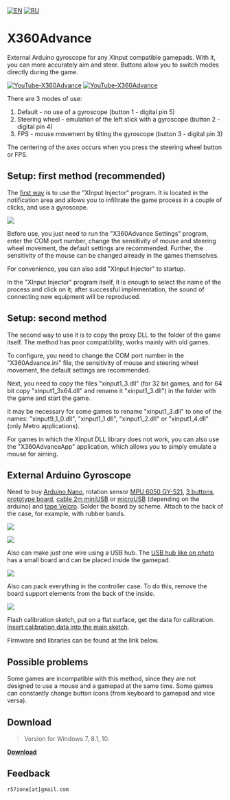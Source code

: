 [![EN](https://user-images.githubusercontent.com/9499881/33184537-7be87e86-d096-11e7-89bb-f3286f752bc6.png)](https://github.com/r57zone/X360Advance/) 
[![RU](https://user-images.githubusercontent.com/9499881/27683795-5b0fbac6-5cd8-11e7-929c-057833e01fb1.png)](https://github.com/r57zone/X360Advance/blob/master/README.RU.md)
# X360Advance 
External Arduino gyroscope for any XInput compatible gamepads. With it, you can more accurately aim and steer. Buttons allow you to switch modes directly during the game.

[![YouTube-X360Advance](https://user-images.githubusercontent.com/9499881/52436336-77815c80-2b2d-11e9-8d56-4ff82d82f48c.gif)](https://youtu.be/lNH2shRDchw)
[![YouTube-X360Advance](https://user-images.githubusercontent.com/9499881/52436371-91bb3a80-2b2d-11e9-8bd1-3399e4026962.gif)](https://youtu.be/lNH2shRDchw)


There are 3 modes of use:

1. Default - no use of a gyroscope (button 1 - digital pin 5)
2. Steering wheel - emulation of the left stick with a gyroscope (button 2 - digital pin 4)
3. FPS - mouse movement by tilting the gyroscope (button 3 - digital pin 3)

The centering of the axes occurs when you press the steering wheel button or FPS.

## Setup: first method (recommended)
The [first way](https://youtu.be/jzjp3BKtdSs) is to use the "XInput Injector" program. It is located in the notification area and allows you to infiltrate the game process in a couple of clicks, and use a gyroscope.

![](https://user-images.githubusercontent.com/9499881/69274645-3a85e280-0bf4-11ea-9df6-31a8e2b8dc62.png)


Before use, you just need to run the "X360Advance Settings" program, enter the COM port number, change the sensitivity of mouse and steering wheel movement, the default settings are recommended. Further, the sensitivity of the mouse can be changed already in the games themselves.

For convenience, you can also add "XInput Injector" to startup.

In the "XInput Injector" program itself, it is enough to select the name of the process and click on it; after successful implementation, the sound of connecting new equipment will be reproduced.

## Setup: second method
The second way to use it is to copy the proxy DLL to the folder of the game itself. The method has poor compatibility, works mainly with old games.

To configure, you need to change the COM port number in the "X360Advance.ini" file, the sensitivity of mouse and steering wheel movement, the default settings are recommended.

Next, you need to copy the files "xinput1_3.dll" (for 32 bit games, and for 64 bit copy "xinput1_3x64.dll" and rename it "xinput1_3.dll") in the folder with the game and start the game.

It may be necessary for some games to rename "xinput1_3.dll" to one of the names: "xinput9_1_0.dll", "xinput1_1.dll", "xinput1_2.dll" or "xinput1_4.dll" (only Metro applications).

For games in which the XInput DLL library does not work, you can also use the "X360AdvanceApp" application, which allows you to simply emulate a mouse for aiming.

## External Arduino Gyroscope
Need to buy [Arduino Nano](http://ali.pub/2oy73f), rotation sensor [MPU 6050 GY-521](http://ali.pub/2oy76c), [3 buttons](http://ali.pub/33lzue), [prototype board](http://ali.pub/340eo5), [cable 2m miniUSB](http://ali.pub/340epp) or [microUSB](http://ali.pub/340eqa) (depending on the arduino) and [tape Velcro](http://ali.pub/33pbqa). Solder the board by scheme. Attach to the back of the case, for example, with rubber bands.

![](https://user-images.githubusercontent.com/9499881/52437030-42760980-2b2f-11e9-8ce5-14b45b30ca31.png)

![](https://user-images.githubusercontent.com/9499881/60760041-9aae2a80-a03f-11e9-81a0-e87cf84a0660.png)


Also can make just one wire using a USB hub. The [USB hub like on photo](http://ali.pub/3ixx9v) has a small board and can be placed inside the gamepad.

![](https://user-images.githubusercontent.com/9499881/60759864-dc89a180-a03c-11e9-8bf4-d0b84894c0e1.png)


Also can pack everything in the controller case. To do this, remove the board support elements from the back of the inside.

![](https://user-images.githubusercontent.com/9499881/85542395-1aa31b00-b62a-11ea-8c04-addbd9163c52.png)


Flash calibration sketch, put on a flat surface, get the data for calibration. [Insert calibration data into the main sketch](https://youtu.be/sKuiGC6Mxf0?t=184).

Firmware and libraries can be found at the link below.

## Possible problems
Some games are incompatible with this method, since they are not designed to use a mouse and a gamepad at the same time. Some games can constantly change button icons (from keyboard to gamepad and vice versa).

## Download
>Version for Windows 7, 8.1, 10.

**[Download](https://github.com/r57zone/X360Advance/releases)**

## Feedback
`r57zone[at]gmail.com`
